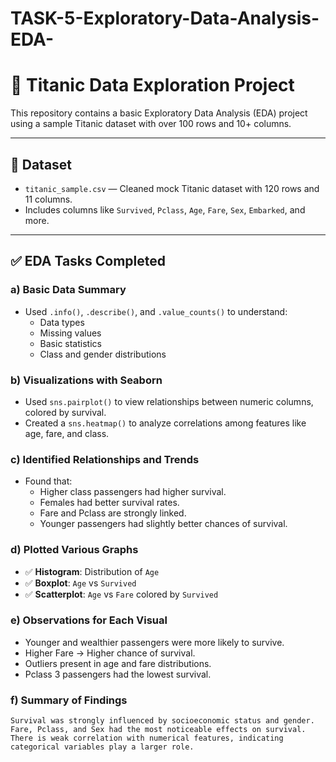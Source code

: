 # TASK-5-Exploratory-Data-Analysis-EDA-
# 🧪 Titanic Data Exploration Project

This repository contains a basic Exploratory Data Analysis (EDA) project using a sample Titanic dataset with over 100 rows and 10+ columns.

---

## 📁 Dataset
- `titanic_sample.csv` — Cleaned mock Titanic dataset with 120 rows and 11 columns.
- Includes columns like `Survived`, `Pclass`, `Age`, `Fare`, `Sex`, `Embarked`, and more.

---

## ✅ EDA Tasks Completed

### a) Basic Data Summary
- Used `.info()`, `.describe()`, and `.value_counts()` to understand:
  - Data types
  - Missing values
  - Basic statistics
  - Class and gender distributions

### b) Visualizations with Seaborn
- Used `sns.pairplot()` to view relationships between numeric columns, colored by survival.
- Created a `sns.heatmap()` to analyze correlations among features like age, fare, and class.

### c) Identified Relationships and Trends
- Found that:
  - Higher class passengers had higher survival.
  - Females had better survival rates.
  - Fare and Pclass are strongly linked.
  - Younger passengers had slightly better chances of survival.

### d) Plotted Various Graphs
- ✅ **Histogram**: Distribution of `Age`
- ✅ **Boxplot**: `Age` vs `Survived`
- ✅ **Scatterplot**: `Age` vs `Fare` colored by `Survived`

### e) Observations for Each Visual
- Younger and wealthier passengers were more likely to survive.
- Higher Fare → Higher chance of survival.
- Outliers present in age and fare distributions.
- Pclass 3 passengers had the lowest survival.

### f) Summary of Findings
```text
Survival was strongly influenced by socioeconomic status and gender.
Fare, Pclass, and Sex had the most noticeable effects on survival.
There is weak correlation with numerical features, indicating categorical variables play a larger role.

